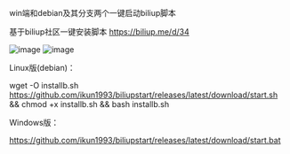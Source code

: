 win端和debian及其分支两个一键启动biliup脚本

基于biliup社区一键安装脚本 https://biliup.me/d/34

![image](https://github.com/ikun1993/biliupstart/assets/96544807/1097ed4a-3920-431d-afb0-fe827b24757c)
![image](https://github.com/ikun1993/biliupstart/assets/96544807/7939d577-e910-4d0f-a40c-002f1adeba6b)

Linux版(debian)：

wget -O installb.sh https://github.com/ikun1993/biliupstart/releases/latest/download/start.sh && chmod +x installb.sh && bash installb.sh

Windows版：

https://github.com/ikun1993/biliupstart/releases/latest/download/start.bat
